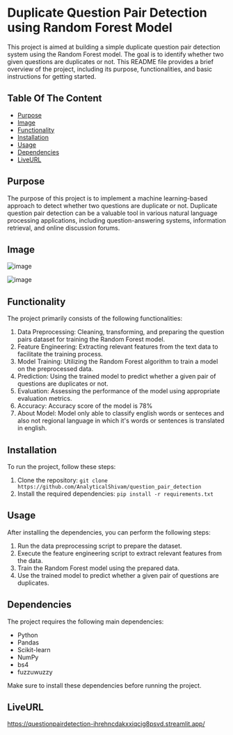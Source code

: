 # Duplicate Question Pair Detection using Random Forest Model

This project is aimed at building a simple duplicate question pair detection system using the Random Forest model. The goal is to identify whether two given questions are duplicates or not. This README file provides a brief overview of the project, including its purpose, functionalities, and basic instructions for getting started.

## Table Of The Content
- [Purpose](#purpose)
- [Image](#image)
- [Functionality](#functionality)
- [Installation](#installation)
- [Usage](#usage)
- [Dependencies](#dependencies)
- [LiveURL](#liveURL)

## Purpose

The purpose of this project is to implement a machine learning-based approach to detect whether two questions are duplicate or not. Duplicate question pair detection can be a valuable tool in various natural language processing applications, including question-answering systems, information retrieval, and online discussion forums.

## Image

![image](https://github.com/AnalyticalShivam/question_pair_detection/assets/93965065/b8a1270f-a437-4805-9b8b-5d558feaa3e1)

![image](https://github.com/AnalyticalShivam/question_pair_detection/assets/93965065/71e55154-5a99-408f-82eb-c197397f5e1b)

## Functionality

The project primarily consists of the following functionalities:

1. Data Preprocessing: Cleaning, transforming, and preparing the question pairs dataset for training the Random Forest model.
2. Feature Engineering: Extracting relevant features from the text data to facilitate the training process.
3. Model Training: Utilizing the Random Forest algorithm to train a model on the preprocessed data.
4. Prediction: Using the trained model to predict whether a given pair of questions are duplicates or not.
5. Evaluation: Assessing the performance of the model using appropriate evaluation metrics.
6. Accuracy: Accuracy score of the model is 78%
7. About Model: Model only able to classify english words or senteces and also not regional language in which it's words or sentences is translated in english.
 
## Installation

To run the project, follow these steps:

1. Clone the repository: `git clone https://github.com/AnalyticalShivam/question_pair_detection`
2. Install the required dependencies: `pip install -r requirements.txt`

## Usage

After installing the dependencies, you can perform the following steps:

1. Run the data preprocessing script to prepare the dataset.
2. Execute the feature engineering script to extract relevant features from the data.
3. Train the Random Forest model using the prepared data.
4. Use the trained model to predict whether a given pair of questions are duplicates.

## Dependencies

The project requires the following main dependencies:

- Python
- Pandas
- Scikit-learn
- NumPy
- bs4
- fuzzuwuzzy

Make sure to install these dependencies before running the project.

## LiveURL
https://questionpairdetection-ihrehncdakxxiqcig8psvd.streamlit.app/
